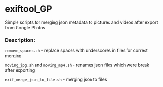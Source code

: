# exiftool_GP
Simple scripts for merging json metadata to pictures and videos after export from Google Photos

### Description:


`remove_spaces.sh` - replace spaces with underscores in files for correct merging


`moving_jpg.sh` and `moving_mp4.sh` - renames json files which were break after exporting


`exif_merge_json_to_file.sh` - merging json to files
